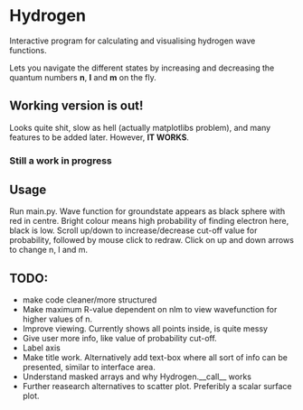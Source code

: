 # Hydrogen
Interactive program for calculating and visualising hydrogen wave functions.

Lets you navigate the different states by increasing and decreasing the quantum numbers **n**, **l** and **m** on the fly.

## Working version is out!
Looks quite shit, slow as hell (actually matplotlibs problem), and many features to be added later. However, **IT WORKS**.

### Still a work in progress

## Usage
Run main.py. Wave function for groundstate appears as black sphere with red in centre. Bright colour means high probability of finding electron here, black is low. Scroll up/down to increase/decrease cut-off value for probability, followed by mouse click to redraw. Click on up and down arrows to change n, l and m.

## TODO:
- make code cleaner/more structured
- Make maximum R-value dependent on nlm to view wavefunction for higher values of n.
- Improve viewing. Currently shows all points inside, is quite messy
- Give user more info, like value of probability cut-off.
- Label axis
- Make title work. Alternatively add text-box where all sort of info can be presented, similar to interface area.
- Understand masked arrays and why Hydrogen.\_\_call__ works
- Further reasearch alternatives to scatter plot. Preferibly a scalar surface plot.